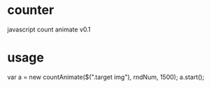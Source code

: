 counter
=======
javascript count animate v0.1


usage
=======
var a = new countAnimate($(".target img"), rndNum, 1500);
a.start();
